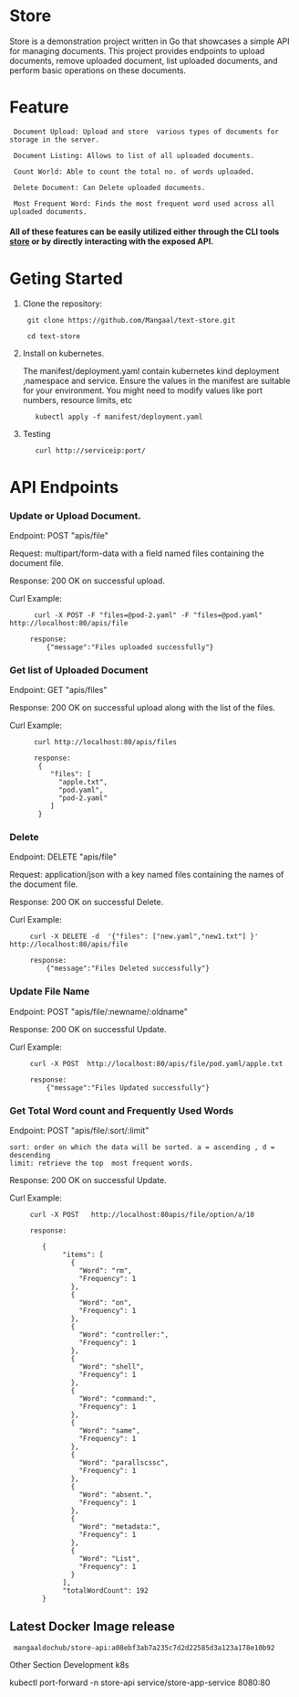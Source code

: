 # Store

Store is a demonstration project written in Go that showcases a simple API for managing documents. This project provides endpoints to upload documents, remove uploaded document, list uploaded documents, and perform basic operations on these documents.

# Feature 
```
 Document Upload: Upload and store  various types of documents for storage in the server.  

 Document Listing: Allows to list of all uploaded documents.

 Count World: Able to count the total no. of words uploaded.

 Delete Document: Can Delete uploaded documents.

 Most Frequent Word: Finds the most frequent word used across all uploaded documents.
```

 #### All of these features can be easily utilized either through the CLI tools [store](https://github.com/Mangaal/store-cli#readme)  or by directly interacting with the exposed API.

# Geting Started

 1. Clone the repository:
      ```
       git clone https://github.com/Mangaal/text-store.git

       cd text-store

 2. Install on kubernetes.

    The manifest/deployment.yaml contain kubernetes kind deployment ,namespace and service.
    Ensure the values in the manifest are suitable for your environment. You might need to modify values like  port numbers, resource limits, etc
    ```
       kubectl apply -f manifest/deployment.yaml
    ```

  3. Testing

        ```
           curl http://serviceip:port/

# API Endpoints       
       

### Update or Upload Document. 

Endpoint: POST "apis/file"

Request: multipart/form-data with a field named files containing the document file.

Response:  200 OK on successful upload.

Curl Example:

```
      curl -X POST -F "files=@pod-2.yaml" -F "files=@pod.yaml"  http://localhost:80/apis/file

     response:
         {"message":"Files uploaded successfully"}
```


### Get list of Uploaded Document   

Endpoint: GET "apis/files"

Response:  200 OK on successful upload along with the list of the files.

Curl Example:

```
      curl http://localhost:80/apis/files

      response:
       {
          "files": [
            "apple.txt",
            "pod.yaml",
            "pod-2.yaml"
          ]
       }
```


 ### Delete

Endpoint: DELETE "apis/file"

Request: application/json  with a key named files containing the names of the document file.

Response:  200 OK on successful Delete.

Curl Example:

```
     curl -X DELETE -d  '{"files": ["new.yaml","new1.txt"] }'  http://localhost:80/apis/file

     response:
         {"message":"Files Deleted successfully"}
```

 ### Update File Name

Endpoint: POST "apis/file/:newname/:oldname"


Response:  200 OK on successful Update.

Curl Example:

```
     curl -X POST  http://localhost:80/apis/file/pod.yaml/apple.txt

     response:
         {"message":"Files Updated successfully"}
```


### Get Total Word count and Frequently Used Words


Endpoint: POST "apis/file/:sort/:limit"

```
sort: order on which the data will be sorted. a = ascending , d = descending
limit: retrieve the top  most frequent words. 
```
Response:  200 OK on successful Update.

Curl Example:

```
     curl -X POST   http://localhost:80apis/file/option/a/10

     response:

        {
             "items": [
               {
                 "Word": "rm",
                 "Frequency": 1
               },
               {
                 "Word": "on",
                 "Frequency": 1
               },
               {
                 "Word": "controller:",
                 "Frequency": 1
               },
               {
                 "Word": "shell",
                 "Frequency": 1
               },
               {
                 "Word": "command:",
                 "Frequency": 1
               },
               {
                 "Word": "same",
                 "Frequency": 1
               },
               {
                 "Word": "parallscssc",
                 "Frequency": 1
               },
               {
                 "Word": "absent.",
                 "Frequency": 1
               },
               {
                 "Word": "metadata:",
                 "Frequency": 1
               },
               {
                 "Word": "List",
                 "Frequency": 1
               }
             ],
             "totalWordCount": 192
        }
```

## Latest Docker Image release

```
 mangaaldochub/store-api:a08ebf3ab7a235c7d2d22585d3a123a178e10b92
```




Other Section
Development
k8s

 kubectl port-forward -n store-api  service/store-app-service 8080:80  



 
